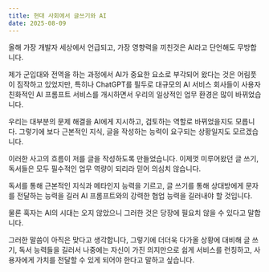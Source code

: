 ```yaml
---
title: 현대 사회에서 글쓰기와 AI
date: 2025-08-09
---
```


올해 가장 개발자 세상에서 언급되고, 가장 영향력을 끼친것은 AI라고 단언해도 무방합니다.


제가 군입대와 전역을 하는 과정에서 AI가 중요한 요소로 부각되어 왔다는 것은 어림풋이 짐작하고 있었지만,
특히나 ChatGPT를 필두로 대규모의 AI 서비스 회사들이 사용자 친화적인 AI 프롬프트 서비스를 개시하면서 우리의 일상적인 업무 환경은 많이 바뀌었습니다.


우리는 대부분의 문제 해결을 AI에게 지시하고, 검토하는 역할로 바뀌었을지도 모릅니다.
그렇기에 보다 근본적인 지식, 글을 작성하는 능력이 요구되는 상황일지도 모르겠습니다.


이러한 사고의 흐름이 저를 글을 작성하도록 만들었습니다. 이제껏 미루어왔던 글 쓰기, 독서들은 모두 필수적인 업무 역량이 되리라 믿어 의심치 않습니다.


독서를 통해 근본적인 지식과 메타인지 능력을 기르고, 글 쓰기를 통해 상대방에게 문자를 전달하는 능력을 길러 AI 프롬프트와의 강력한 협업 능력을 길러내야 할 것입니다.


물론 혹자는 AI의 시대는 오지 않았으니 그러한 것은 당장에 필요치 않을 수 있다고 말합니다.


그러한 말씀이 아직은 맞다고 생각합니다, 그렇기에 더더욱 다가올 상황에 대비해 글 쓰기, 독서 능력들을 길러서 나중에는 자신이 가진 의지만으로 쉽게 서비스를 런칭하고, 사용자에게 가치를 전달할 수 있게 되어야 한다고 말하고 싶습니다.